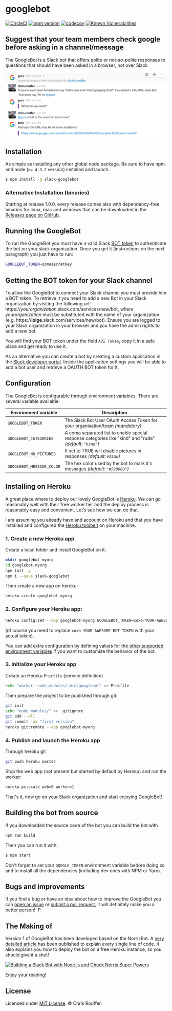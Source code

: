 # googlebot

[![CircleCI](https://circleci.com/gh/crouffer/googlebot.svg?style=shield)](https://circleci.com/gh/crouffer/googlebot)
[![npm version](https://badge.fury.io/js/slack-googlebot.svg)](http://badge.fury.io/js/slack-googlebot)
[![codecov](https://codecov.io/gh/crouffer/googlebot/branch/master/graph/badge.svg)](https://codecov.io/gh/crouffer/googlebot)
[![Known Vulnerabilities](https://snyk.io/test/github/crouffer/googlebot/badge.svg)](https://snyk.io/test/github/crouffer/googlebot)

## Suggest that your team members check google before asking in a channel/message

The GoogleBot is a Slack bot that offers polite or not-so-polite responses to questions that should have been asked in a browser, not over Slack

![GoogleBot in action](assets/screenshot.png)


## Installation

As simple as installing any other global node package. Be sure to have npm and node (`>= 4.3.2` version) installed and launch:

```bash
$ npm install -g slack-googlebot
```


### Alternative Installation (binaries)

Starting at release 1.0.0, every release comes also with dependency-free binaries for linux, mac and windows that can be downloaded in
the [Releases page on GitHub](https://github.com/crouffer/googlebot/releases).


## Running the GoogleBot

To run the GoogleBot you must have a valid Slack [BOT token](#getting-the-bot-token-for-your-slack-channel) to authenticate the bot on your slack organization. Once you get it (instructions on the next paragraph) you just have to run:


```bash
GOOGLEBOT_TOKEN=somesecretkey
```


## Getting the BOT token for your Slack channel

To allow the GoogleBot to connect your Slack channel you must provide him a BOT token. To retrieve it you need to add a new Bot in your Slack organization by visiting the following url: https://*yourorganization*.slack.com/services/new/bot, where *yourorganization* must be substituted with the name of your organization (e.g. https://**loige**.slack.com/services/new/bot). Ensure you are logged to your Slack organization in your browser and you have the admin rights to add a new bot.

You will find your BOT token under the field `API Token`, copy it in a safe place and get ready to use it.

As an alternative you can create a bot by creating a custom application in the [Slack developer portal](https://api.slack.com/apps). Inside the application settings you will be able to add a bot user and retrieve a OAUTH BOT token for it.


## Configuration

The GoogleBot is configurable through environment variables. There are several variable available:


| Environment variable | Description |
|----------------------|-------------|
| `GOOGLEBOT_TOKEN` | The Slack Bot User OAuth Access Token for your organisation/team *(mandatory)* |
| `GOOGLEBOT_CATEGORIES` | A coma separated list to enable special response categories like "kind" and "rude" *(default: `"kind"`)* |
| `GOOGLEBOT_NO_PICTURES` | If set to TRUE will disable pictures in responses *(default: `FALSE`)* |
| `GOOGLEBOT_MESSAGE_COLOR` | The hex color used by the bot to mark it's messages *(default: `"#590088"`)* |


## Installing on Heroku

A great place where to deploy our lovely GoogleBot is [Heroku](https://heroku.com). We can go reasonably well with their free worker tier and the deploy process is reasonably easy and convenient. Let’s see how we can do that.

I am assuming you already have and account on Heroku and that you have installed and configured the [Heroku toolbelt](https://devcenter.heroku.com/articles/heroku-cli) on your machine.

### 1. Create a new Heroku app

Create a local folder and install GoogleBot on it:

```bash
mkdir googlebot-myorg
cd googlebot-myorg
npm init -y
npm i --save slack-googlebot
```

Then create a new app on heroku:

```bash
heroku create googlebot-myorg
```

### 2. Configure your Heroku app:

```bash
heroku config:set --app googlebot-myorg GOOGLEBOT_TOKEN=xoxb-YOUR-AWESOME-BOT-TOKEN
```

(of course you need to replace `xoxb-YOUR-AWESOME-BOT-TOKEN` with your actual token).

You can add extra configuration by defining values for the [other supported environment variables](#configuration) if you want to customize the behavior of the bot.

### 3. Initialize your Heroku app

Create an Heroku `Procfile` (service definition)

```bash
echo "worker: node_modules/.bin/googlebot" >> Procfile
```

Then prepare the project to be published through git:

```bash
git init
echo "node_modules/" >> .gitignore
git add --all
git commit -am "first version"
heroku git:remote --app googlebot-myorg
```

### 4. Publish and launch the Heroku app

Through heroku git

```bash
git push heroku master
```

Stop the web app (not present but started by default by Heroku) and run the worker:

```bash
heroku ps:scale web=0 worker=1
```

That's it, now go on your Slack organization and start enjoying GoogleBot!


## Building the bot from source

If you downloaded the source code of the bot you can build the bot with

```bash
npm run build
```

Then you can run it with:

```bash
$ npm start
```

Don't forget to set your `GOOGLE_TOKEN` environment variable bedore doing so and to install all the dependencies (including dev ones with NPM or Yarn).


## Bugs and improvements

If you find a bug or have an idea about how to improve the GoogleBot you can [open an issue](https://github.com/crouffer/googlebot/issues) or [submit a pull request](https://github.com/crouffer/googlebot/pulls), it will definitely make you a better person! :P


## The Making of

Version 1 of GoogleBot has been developed based on the NorrisBot.  A [very detailed article](https://scotch.io/tutorials/building-a-slack-bot-with-node-js-and-chuck-norris-super-powers) has been published to explain every single line of code. It also explains you how to deploy the bot on a free Heroku instance, so you should give it a shot!

[![Building a Slack Bot with Node.js and Chuck Norris Super Powers](https://scotch.io/wp-content/uploads/2015/09/build-a-slack-bot-with-node-and-chuck-norris-super-powers.png)](https://scotch.io/tutorials/building-a-slack-bot-with-node-js-and-chuck-norris-super-powers)

Enjoy your reading!


## License

Licensed under [MIT License](LICENSE). © Chris Rouffer.